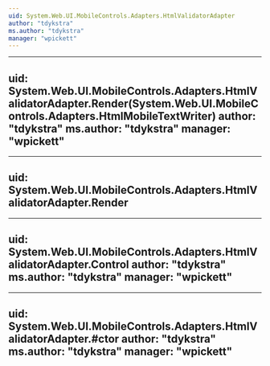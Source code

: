```yaml
---
uid: System.Web.UI.MobileControls.Adapters.HtmlValidatorAdapter
author: "tdykstra"
ms.author: "tdykstra"
manager: "wpickett"
---
```


---
uid: System.Web.UI.MobileControls.Adapters.HtmlValidatorAdapter.Render(System.Web.UI.MobileControls.Adapters.HtmlMobileTextWriter)
author: "tdykstra"
ms.author: "tdykstra"
manager: "wpickett"
---

---
uid: System.Web.UI.MobileControls.Adapters.HtmlValidatorAdapter.Render
---

---
uid: System.Web.UI.MobileControls.Adapters.HtmlValidatorAdapter.Control
author: "tdykstra"
ms.author: "tdykstra"
manager: "wpickett"
---

---
uid: System.Web.UI.MobileControls.Adapters.HtmlValidatorAdapter.#ctor
author: "tdykstra"
ms.author: "tdykstra"
manager: "wpickett"
---
